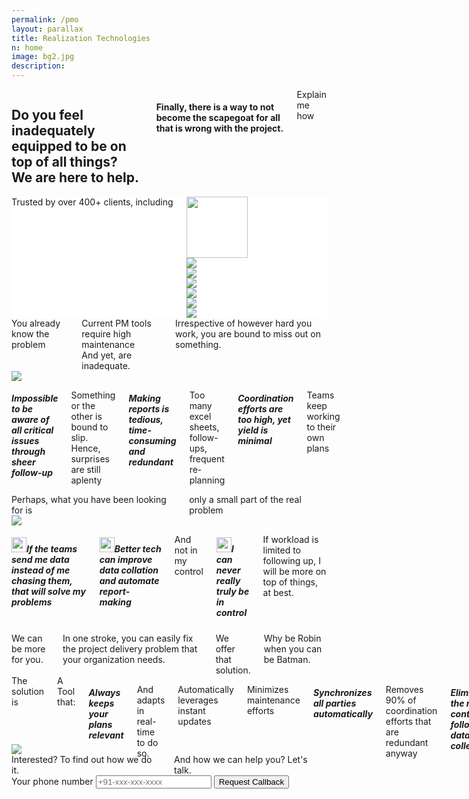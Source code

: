 ```yaml
---
permalink: /pmo
layout: parallax
title: Realization Technologies
n: home 
image: bg2.jpg
description: 
---
```

<div class="row">
	<div class="small-12 columns text-center b-ws-bottom">
		<h2 class="wc bold serif">Do you feel inadequately equipped to be on top of all things? <br> We are here to help.</h2>
		<h4 class="wcolor">Finally, there is a way to not become the scapegoat for all that is wrong with the project.</h4>
		<div class="b-ws-top">
			<a class="button success">Explain me how</a>
		</div>
	</div>
</div>
<div style="background:#fff">
	<div class="row">	
		<div class="small-12 columns b-ws-top m-ws-bottom text-center">
			<div class="scolor2 s-ws-bottom">Trusted by over 400+ clients, including</div>
      <div class="row">
      	<div class="small-2 columns text-center">
      		<img src="{{site.url}}/assets/img/logos/usaf.png" class="gs hv" style="height:98px;">
      	</div>
      	<div class="small-2 columns">
      		<img src="{{site.url}}/assets/img/logos/tatasteel.png" class="gs hv m-ws-top-p xs-ws-top">
      	</div>
      	<div class="small-1 columns">
      		<img src="{{site.url}}/assets/img/logos/lt.png" class="gs hv s-ws-top">
      	</div>
      	<div class="small-2 columns">
      		<img src="{{site.url}}/assets/img/logos/boeing.png" class="gs hv">
      	</div>
      	<div class="small-2 columns">
      		<img src="{{site.url}}/assets/img/logos/ntpc.png" class="gs hv">
      	</div>
      	<div class="small-2 columns">
      		<img src="{{site.url}}/assets/img/logos/aarti.png" class="gs hv xs-ws-top">
      	</div>
      	<div class="small-1 columns">
      		<img src="{{site.url}}/assets/img/logos/nasa.png" class="gs hv s-ws-top">
      	</div>
      </div>
    </div>
	</div>
</div>
<div class="wbg b-ws-top-p">
	<div class="row">
		<div class="small-12 columns text-center b-ws-bottom">
			<div class="scolor f-1-25x s-ws-top">You already know the problem</div>
			<div class="serif bold bkc f-2x ">Current PM tools require high maintenance <br> And yet, are inadequate.</div>
			<div class="scolor f-1-25x m-ws-bottom">Irrespective of however hard you work, you are bound to miss out on something.</div>
	</div>
	<div class="row">
		<div class="small-5 columns">
			<!-- <img src="https://images.unsplash.com/photo-1495249346844-83e18c90a511?ixlib=rb-1.2.1&ixid=eyJhcHBfaWQiOjEyMDd9&auto=format&fit=crop&w=967&q=80"> -->
			<img src="https://us.123rf.com/450wm/denisovd/denisovd1203/denisovd120301531/12704439-viejo-mapa-del-tesoro-aisladas-sobre-un-fondo-blanco.jpg?ver=6">
		</div>
		<div class="small-7 columns">
			<h5 class="bold bkc f-1-5x nm">Impossible to be aware of all critical issues through sheer follow-up</h5>
			<p class="f-1-25x">Something or the other is bound to slip. Hence, surprises are still aplenty</p>
			<h5 class="bold bkc f-1-5x nm">Making reports is tedious, time-consuming and redundant</h5>
			<p class="f-1-25x">Too many excel sheets, follow-ups, frequent re-planning</p>
			<h5 class="bold bkc f-1-5x nm">Coordination efforts are too high, yet yield is minimal</h5>
			<p class="f-1-25x">Teams keep working to their own plans</p>
		</div>
	</div>
</div>
<div class="wbg b-ws-top-p b-ws-top">
	<div class="row">
		<div class="small-10 small-centered columns text-center b-ws-top b-ws-bottom">
			<div class="scolor f-1-25x">Perhaps, what you have been looking for is </div>
			<div class="bkc f-1-5x">only a small part of the real problem</div>
		</div>
	</div>
	<div class="row">
		<div class="small-2 np columns">
			<img src="http://png.clipart-library.com/images4/2/batman-and-robin-clipart-3.png">
		</div>
		<div class="small-9 columns b-ws-top">
				<h5 class="bkc"><img src="https://image.flaticon.com/icons/svg/595/595067.svg" width="24px;" class="xs-ws-right">If the teams send me data instead of me chasing them, that will solve my problems</h5>
				<!-- <p>A software will solve my problem And, will also automate reports -->
				<!-- </p> -->
				<h5 class="bkc nm xs-ws-top-p"><img src="https://image.flaticon.com/icons/svg/595/595067.svg" width="24px;" class="xs-ws-right">Better tech can improve data collation and automate report-making</h5>
				<p class="m-ws-left">And not in my control</p>
				<h5 class="bkc nm"><img src="https://image.flaticon.com/icons/svg/595/595067.svg" width="24px;" class="xs-ws-right">I can never really truly be in control</h5>
				<p class="m-ws-left">If workload is limited to following up, I will be more on top of things, at best.</p>
		</div>
	</div>
	<div class="row">
		<div class="small-10 small-centered columns text-center b-ws-top  b-ws-bottom b-ws-bottom-p">
			<div class="f-1-5x ">We can be more for you.</div>
			<div class="scolor bkc f-1-5x">In one stroke, you can easily fix the project delivery problem that your organization needs.</div>
			<div class="f-1-5x bold bkc">We offer that solution.</div>
			<div class="scolor f-1-5x">Why be Robin when you can be Batman.</div>
		</div>
	</div>
</div>
<div class="b-ws-top-p dbbg">
	<!-- <div class="row">
		<div class="small-12 columns b-ws-top"> -->
			<!-- <div class="scolor f-1-25x s-ws-top">The solution is a plan that</div> -->
			<!-- <div class="serif bold bkc f-2x m-ws-bottom">stays stable and relevant. Always</div> -->
		<!-- </div>
	</div> -->
	<div class="row">
		<div class="small-10 small-centered columns b-ws-bottom-p">
			<div class="row">
				<div class="small-8 columns">
					<div class="wcolor">The solution is </div>
					<div class="wc f-1-25x bold s-ws-bottom">A Tool that:</div>
					<h5 class="wc nm f-1-5x bold">Always keeps your plans relevant</h5>
					<p class="wcolor f-1-25x nm">And adapts in real-time to do so.</p><p class="wcolor f-1-25x nm"> Automatically leverages instant updates
</p><p class="wcolor f-1-25x">Minimizes maintenance efforts</p>
					<h5 class="wc f-1-5x bold nm">Synchronizes all parties automatically</h5>
					<p class="wcolor f-1-25x">Removes 90% of coordination efforts that are redundant anyway</p>
					<h5 class="wc nm f-1-5x bold">Eliminates the need to continuously follow up for data collection</h5>
					 <p class="wcolor f-1-25x">Real-time app based updating technology platform that enables everyone to input data at source</p>
					<h5 class="wc nm f-1-5x bold">Automatically provides forward-looking alerts, not just the usual backward-looking reports</h5>
					 <p class="wcolor f-1-25x">Smart enough to anticipate delays before they hit execution</p>
					<!-- <h5 class="wc f-1-5x bold">Automatically leverages instant updates</h5> -->
				</div>
				<div class="small-4 columns" style="margin-top:-7.5em;">
					<img src="https://cdn.dribbble.com/users/230178/screenshots/3814971/attachments/862068/022-night-mode.png">
				</div>
			</div>
		</div>
	</div>
</div>
<div class="wbg">
	<div class="row">
		<div class="small-12 text-center columns b-ws-top">
				<div class="f-1-5x"><span class="bold bkc">Interested?</span> To find out how we do it.</div> 
				<div class="f-1-25x s-ws-bottom">And how we can help you? Let's talk.</div>
			</div>
			<div class="small-3 small-centered columns b-ws-bottom">
				<form action="https://formspree.io/aditya@mutinylabs.in" method="POST">
					<label class="wcolor">Your phone number
					<input type="tel" name="telephone" class="fullwidth" placeholder="+91-xxx-xxx-xxxx"></label>
					<input type="hidden" name="_next" value="https://signup.realization.com/thankyou.html"/>
					<input type="submit" name="" class="button fullwidth nm" value="Request Callback">
				</form>
			</div>
		</div>
	</div>
</div>
